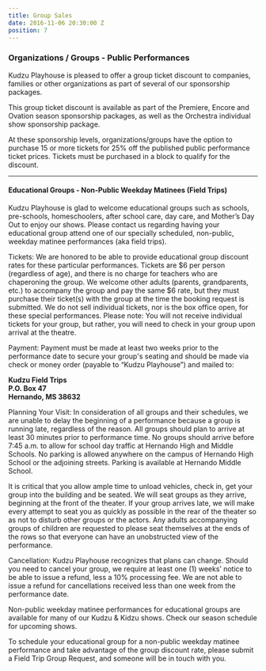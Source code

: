 ```yaml
---
title: Group Sales
date: 2016-11-06 20:30:00 Z
position: 7
---
```


### Organizations / Groups - Public Performances

Kudzu Playhouse is pleased to offer a group ticket discount to companies, families or other organizations as part of several of our sponsorship packages.

This group ticket discount is available as part of the Premiere, Encore and Ovation season sponsorship packages, as well as the Orchestra individual show sponsorship package.

At these sponsorship levels, organizations/groups have the option to purchase 15 or more tickets for 25% off the published public performance ticket prices. Tickets must be purchased in a block to qualify for the discount.

---

#### Educational Groups - Non-Public Weekday Matinees (Field Trips)

Kudzu Playhouse is glad to welcome educational groups such as schools, pre-schools, homeschoolers, after school care, day care, and Mother’s Day Out to enjoy our shows.  Please contact us regarding having your educational group attend one of our specially scheduled, non-public, weekday matinee performances (aka field trips).  

Tickets: We are honored to be able to provide educational group discount rates for these particular performances. Tickets are $6 per person (regardless of age), and there is no charge for teachers who are chaperoning the group. We welcome other adults (parents, grandparents, etc.) to accompany the group and pay the same $6 rate, but they must purchase their ticket(s) with the group at the time the booking request is submitted. We do not sell individual tickets, nor is the box office open, for these special performances.  Please note: You will not receive individual tickets for your group, but rather, you will need to check in your group upon arrival at the theatre. 

Payment: Payment must be made at least two weeks prior to the performance date to secure your group's seating and should be made via check or money order (payable to “Kudzu Playhouse”) and mailed to:

<b>Kudzu Field Trips<br>
P.O. Box 47<br>
Hernando, MS 38632</b><br>

Planning Your Visit: In consideration of all groups and their schedules, we are unable to delay the beginning of a performance because a group is running late, regardless of the reason. All groups should plan to arrive at least 30 minutes prior to performance time. No groups should arrive before 7:45 a.m. to allow for school day traffic at Hernando High and Middle Schools. No parking is allowed anywhere on the campus of Hernando High School or the adjoining streets. Parking is available at Hernando Middle School.

It is critical that you allow ample time to unload vehicles, check in, get your group into the building and be seated.  We will seat groups as they arrive, beginning at the front of the theater. If your group arrives late, we will make every attempt to seat you as quickly as possible in the rear of the theater so as not to disturb other groups or the actors. Any adults accompanying groups of children are requested to please seat themselves at the ends of the rows so that everyone can have an unobstructed view of the performance.

Cancellation: Kudzu Playhouse recognizes that plans can change. Should you need to cancel your group, we require at least one (1) weeks’ notice to be able to issue a refund, less a 10% processing fee. We are not able to issue a refund for cancellations received less than one week from the performance date.

Non-public weekday matinee performances for educational groups are available for many of our Kudzu & Kidzu shows.  Check our season schedule for upcoming shows.

To schedule your educational group for a non-public weekday matinee performance and take advantage of the group discount rate, please submit a Field Trip Group Request, and someone will be in touch with you.
